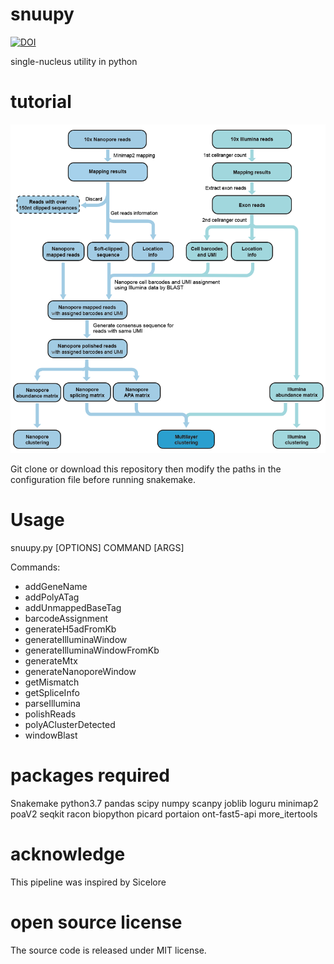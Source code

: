 # snuupy
[![DOI](https://zenodo.org/badge/302899070.svg)](https://zenodo.org/badge/latestdoi/302899070)

single-nucleus utility in python

# tutorial
![Schematic_diagram](./Schematic_diagram.png)

Git clone or download this repository then modify the paths in the configuration file before running snakemake. 

# Usage

snuupy.py [OPTIONS] COMMAND [ARGS]

Commands:

  - addGeneName
  - addPolyATag
  - addUnmappedBaseTag
  - barcodeAssignment
  - generateH5adFromKb
  - generateIlluminaWindow
  - generateIlluminaWindowFromKb
  - generateMtx
  - generateNanoporeWindow
  - getMismatch
  - getSpliceInfo
  - parseIllumina
  - polishReads
  - polyAClusterDetected
  - windowBlast


# packages required
Snakemake python3.7 pandas scipy numpy scanpy joblib loguru minimap2 poaV2 seqkit racon biopython picard portaion ont-fast5-api more_itertools

# acknowledge
This pipeline was inspired by Sicelore

# open source license
The source code is released under MIT license. 
